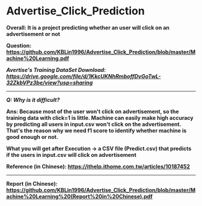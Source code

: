 # Advertise_Click_Prediction

**Overall: It is a project predicting whether an user will click on an advertisement or not**

**Question: https://github.com/KBLin1996/Advertise_Click_Prediction/blob/master/Machine%20Learning.pdf**

***Avertise's Training DataSet Download: https://drive.google.com/file/d/1KkcUKNhRmboffDvGoTwL-32ZkbVPz3be/view?usp=sharing***

---

***Q: Why is it difficult?***

**Ans: Because most of the user won't click on advertisement, so the training data with click=1 is little. Machine can easily make high accuracy by predicting all users in input.csv won't click on the advertisement. That's the reason why we need f1 score to identify whether machine is good enough or not.**

**What you will get after Execution → a CSV file (Predict.csv) that predicts if the users in input.csv will click on advertisement**

**Reference (in Chinese): https://ithelp.ithome.com.tw/articles/10187452**

---

**Report (in Chinese): https://github.com/KBLin1996/Advertise_Click_Prediction/blob/master/Machine%20Learning%20(Report%20in%20Chinese).pdf**
